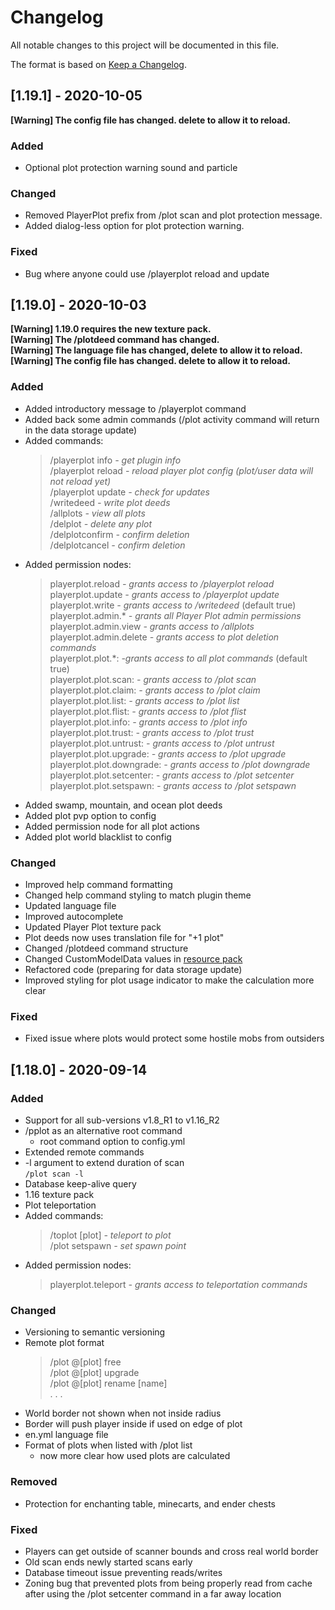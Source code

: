 # Changelog

All notable changes to this project will be documented in this file.

The format is based on [Keep a Changelog](https://keepachangelog.com/en/1.0.0/).

## [1.19.1] - 2020-10-05

**[Warning] The config file has changed. delete to allow it to reload.**<br>

### Added

- Optional plot protection warning sound and particle

### Changed

- Removed PlayerPlot prefix from /plot scan and plot protection message.
- Added dialog-less option for plot protection warning.

### Fixed

- Bug where anyone could use /playerplot reload and update

## [1.19.0] - 2020-10-03

**[Warning] 1.19.0 requires the new texture pack.**<br>
**[Warning] The /plotdeed command has changed.**<br>
**[Warning] The language file has changed, delete to allow it to reload.**<br>
**[Warning] The config file has changed. delete to allow it to reload.**<br>

### Added

- Added introductory message to /playerplot command
- Added back some admin commands (/plot activity command will return in the data storage update)
- Added commands:
  >/playerplot info *- get plugin info*<br>
  /playerplot reload *- reload player plot config (plot/user data will not reload yet)*<br>
  /playerplot  update *- check for updates*<br>
  /writedeed *- write plot deeds*<br>
  /allplots *- view all plots*<br>
  /delplot *- delete any plot*<br>
  /delplotconfirm *- confirm deletion*<br>
  /delplotcancel *- confirm deletion*<br>
- Added permission nodes:
  >playerplot.reload *- grants access to /playerplot reload*<br> 
  playerplot.update *- grants access to /playerplot update*<br> 
  playerplot.write *- grants access to /writedeed* (default true)<br> 
  playerplot.admin.* *- grants all Player Plot admin permissions*<br> 
  playerplot.admin.view *- grants access to /allplots*<br>
  playerplot.admin.delete *- grants access to plot deletion commands*<br>
  playerplot.plot.*: *-grants access to all plot commands* (default true)<br>
  playerplot.plot.scan: *- grants access to /plot scan*<br>
  playerplot.plot.claim: *- grants access to /plot claim*<br>
  playerplot.plot.list: *- grants access to /plot list*<br>
  playerplot.plot.flist: *- grants access to /plot flist*<br>
  playerplot.plot.info: *- grants access to /plot info*<br>
  playerplot.plot.trust: *- grants access to /plot trust*<br>
  playerplot.plot.untrust: *- grants access to /plot untrust*<br>
  playerplot.plot.upgrade: *- grants access to /plot upgrade*<br>
  playerplot.plot.downgrade: *- grants access to /plot downgrade*<br>
  playerplot.plot.setcenter: *- grants access to /plot setcenter*<br>
  playerplot.plot.setspawn: *- grants access to /plot setspawn*<br>                  
- Added swamp, mountain, and ocean plot deeds
- Added plot pvp option to config
- Added permission node for all plot actions
- Added plot world blacklist to config

### Changed

- Improved help command formatting
- Changed help command styling to match plugin theme
- Updated language file
- Improved autocomplete
- Updated Player Plot texture pack
- Plot deeds now uses translation file for "+1 plot"
- Changed /plotdeed command structure
- Changed CustomModelData values in [resource pack](https://gitlab.com/sword7/playerplot/-/wikis/misc/resource-pack)
- Refactored code (preparing for data storage update)
- Improved styling for plot usage indicator to make the calculation more clear
 
### Fixed

- Fixed issue where plots would protect some hostile mobs from outsiders
 
## [1.18.0] - 2020-09-14

### Added

- Support for all sub-versions v1.8_R1 to v1.16_R2
- /pplot as an alternative root command
  - root command option to config.yml
- Extended remote commands
- -l argument to extend duration of scan<br> 
  `/plot scan -l`
- Database keep-alive query
- 1.16 texture pack 
- Plot teleportation<br>
- Added commands:
  >/toplot [plot] *- teleport to plot*<br> 
  /plot setspawn *- set spawn point*<br> 
- Added permission nodes:
  >playerplot.teleport *- grants access to teleportation commands*<br> 

### Changed

- Versioning to semantic versioning
- Remote plot format
  >/plot @[plot] free<br>
  /plot @[plot] upgrade<br>
  /plot @[plot] rename [name]<br>
  . . .
- World border not shown when not inside radius
- Border will push player inside if used on edge of plot
- en.yml language file
- Format of plots when listed with /plot list
  - now more clear how used plots are calculated


### Removed

- Protection for enchanting table, minecarts, and ender chests

### Fixed

- Players can get outside of scanner bounds and cross real world border
- Old scan ends newly started scans early
- Database timeout issue preventing reads/writes
- Zoning bug that prevented plots from being properly read from cache after using the /plot setcenter command in a far away location

  
<!--

Added - for new features.
Changed - for changes in existing functionality.
Deprecated - for soon-to-be removed features.
Removed - for now removed features.
Fixed - for any bug fixes.
Security - in case of vulnerabilities. 

 -->
